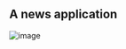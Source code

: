 ## A news application

![image](https://github.com/sailendrachettri/react-news-app-learning/blob/main/public/img.png)

